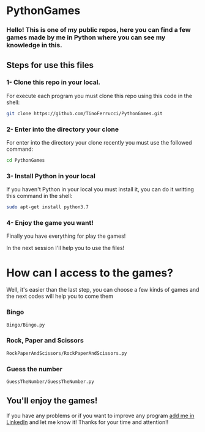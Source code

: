 # PythonGames
### Hello! This is one of my public repos, here you can find a few games made by me in Python where you can see my knowledge in this.

## Steps for use this files
### 1- Clone this repo in your local.
For execute each program you must clone this repo using this code in the shell:
```bash 
git clone https://github.com/TinoFerrucci/PythonGames.git
```
### 2- Enter into the directory your clone
For enter into the directory your clone recently you must use the followed command:
```bash
cd PythonGames
```
### 3- Install Python in your local
If you haven't Python in your local you must install it, you can do it writting this command in the shell:
```bash
sudo apt-get install python3.7
```
### 4- Enjoy the game you want!
Finally you have everything for play the games!

In the next session I'll help you to use the files!

# How can I access to the games?
Well, it's easier than the last step, you can choose a few kinds of games and the next codes will help you to come them

### Bingo
```bash
Bingo/Bingo.py
```

### Rock, Paper and Scissors
```bash
RockPaperAndScissors/RockPaperAndScissors.py
```

### Guess the number
```bash
GuessTheNumber/GuessTheNumber.py
```

## You'll enjoy the games!
If you have any problems or if you want to improve any program [add me in LinkedIn](https://www.linkedin.com/in/constantino-ferrucci-7574121a9/) and let me know it!
Thanks for your time and attention!!
